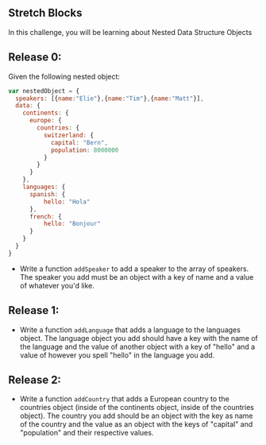 ## Stretch Blocks

In this challenge, you will be learning about Nested Data Structure Objects

## Release 0:

Given the following nested object:
```js
var nestedObject = {
  speakers: [{name:"Elie"},{name:"Tim"},{name:"Matt"}],
  data: {
    continents: {
      europe: {
        countries: {
          switzerland: {
            capital: "Bern",
            population: 8000000
          }
        }
      }
    },
    languages: {
      spanish: {
          hello: "Hola"
      },
      french: {
          hello: "Bonjour"
      }
    }
  }
}
```
- Write a function `addSpeaker` to add a speaker to the array of speakers. The speaker you add must be an object with a key of name and a value of whatever you'd like.

## Release 1:

- Write a function `addLanguage` that adds a language to the languages object. The language object you add should have a key with the name of the language and the value of another object with a key of "hello" and a value of however you spell "hello" in the language you add.

## Release 2:
- Write a function `addCountry` that adds a European country to the countries object (inside of the continents object, inside of the countries object). The country you add should be an object with the key as name of the country and the value as an object with the keys of "capital" and "population" and their respective values.


